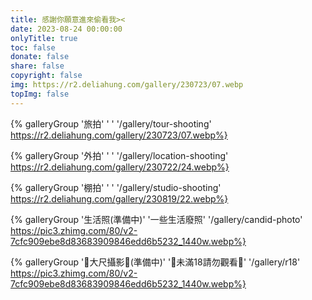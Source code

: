 ```yaml
---
title: 感謝你願意進來偷看我><
date: 2023-08-24 00:00:00
onlyTitle: true
toc: false
donate: false
share: false
copyright: false
img: https://r2.deliahung.com/gallery/230723/07.webp
topImg: false
---
```


{% galleryGroup '旅拍' ' ' '/gallery/tour-shooting' https://r2.deliahung.com/gallery/230723/07.webp%}

{% galleryGroup '外拍' ' ' '/gallery/location-shooting' https://r2.deliahung.com/gallery/230722/24.webp%}

{% galleryGroup '棚拍' ' ' '/gallery/studio-shooting' https://r2.deliahung.com/gallery/230819/22.webp%}

{% galleryGroup '生活照(準備中)' '一些生活廢照' '/gallery/candid-photo' https://pic3.zhimg.com/80/v2-7cfc909ebe8d83683909846edd6b5232_1440w.webp%}

{% galleryGroup '🔞大尺攝影🔞(準備中)' '🔞未滿18請勿觀看🔞' '/gallery/r18' https://pic3.zhimg.com/80/v2-7cfc909ebe8d83683909846edd6b5232_1440w.webp%}